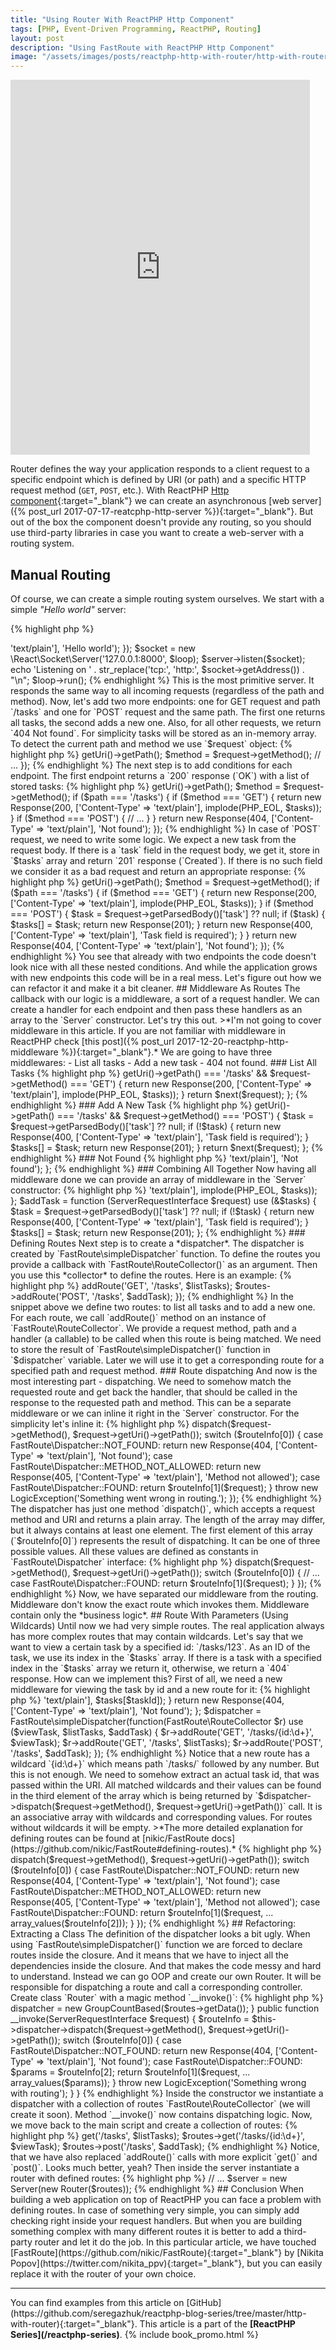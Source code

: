 ```yaml
---
title: "Using Router With ReactPHP Http Component"
tags: [PHP, Event-Driven Programming, ReactPHP, Routing]
layout: post
description: "Using FastRoute with ReactPHP Http Component"
image: "/assets/images/posts/reactphp-http-with-router/http-with-router.jpg" 
---
```


<iframe width="95%" height="600" src="https://www.youtube.com/embed/qHV0GATf2zY" frameborder="0" allow="autoplay; encrypted-media" allowfullscreen></iframe>

Router defines the way your application responds to a client request to a specific endpoint which is defined by  URI (or path) and a specific HTTP request method (`GET`, `POST`, etc.). With ReactPHP [Http component](http://reactphp.org/http/){:target="_blank"} we can create an asynchronous [web server]({% post_url 2017-07-17-reatcphp-http-server %}){:target="_blank"}. But out of the box the component doesn't provide any routing, so you should use third-party libraries in case you want to create a web-server with a routing system. 

## Manual Routing
Of course, we can create a simple routing system ourselves. We start with a simple *"Hello world"* server:

{% highlight php %}
<?php

use React\Http\Server;
use React\Http\Response;
use React\EventLoop\Factory;
use Psr\Http\Message\ServerRequestInterface;

$loop = Factory::create();

$server = new Server(function (ServerRequestInterface $request) {
    return new Response(200, ['Content-Type' => 'text/plain'],  'Hello world');
});

$socket = new \React\Socket\Server('127.0.0.1:8000', $loop);
$server->listen($socket);

echo 'Listening on ' . str_replace('tcp:', 'http:', $socket->getAddress()) . "\n";

$loop->run();
{% endhighlight %}

This is the most primitive server. It responds the same way to all incoming requests (regardless of the path and method). Now, let's add two more endpoints: one for GET request and path `/tasks` and one for `POST` request and the same path. The first one returns all tasks, the second adds a new one. Also, for all other requests, we return `404 Not found`. For simplicity tasks will be stored as an in-memory array. To detect the current path and method we use `$request` object:

{% highlight php %}
<?php

$tasks = [];

$server = new Server(function (ServerRequestInterface $request) use (&$tasks) {
    $path = $request->getUri()->getPath();
    $method = $request->getMethod();
    
    // ...
});
{% endhighlight %}

The next step is to add conditions for each endpoint. The first endpoint returns a `200` response (`OK`) with a list of stored tasks:

{% highlight php %}
<?php

$tasks = [];

$server = new Server(function (ServerRequestInterface $request) use (&$tasks) {
    $path = $request->getUri()->getPath();
    $method = $request->getMethod();

    if ($path === '/tasks') {
        if ($method === 'GET') {
            return new Response(200, ['Content-Type' => 'text/plain'],  implode(PHP_EOL, $tasks));
        }

        if ($method === 'POST') {
            // ...
        }
    }

    return new Response(404, ['Content-Type' => 'text/plain'],  'Not found');
});
{% endhighlight %}

In case of `POST` request, we need to write some logic. We expect a new task from the request body. If there is a `task` field in the request body, we get it, store in `$tasks` array and return `201` response (`Created`). If there is no such field we consider it as a bad request and return an appropriate response:

{% highlight php %}
<?php

$tasks = [];

$server = new Server(function (ServerRequestInterface $request) use (&$tasks) {
    $path = $request->getUri()->getPath();
    $method = $request->getMethod();

    if ($path === '/tasks') {
        if ($method === 'GET') {
            return new Response(200, ['Content-Type' => 'text/plain'],  implode(PHP_EOL, $tasks));
        }

        if ($method === 'POST') {
            $task = $request->getParsedBody()['task'] ?? null;
            if ($task) {
                $tasks[] = $task;
                return new Response(201);
            }

            return new Response(400, ['Content-Type' => 'text/plain'], 'Task field is required');
        }
    }

    return new Response(404, ['Content-Type' => 'text/plain'],  'Not found');
});
{% endhighlight %}

You see that already with two endpoints the code doesn't look nice with all these nested conditions. And while the application grows with new endpoints this code will be in a real mess. Let's figure out how we can refactor it and make it a bit cleaner.

## Middleware As Routes

The callback with our logic is a middleware, a sort of a request handler. We can create a handler for each endpoint and then pass these handlers as an array to the `Server` constructor. Let's try this out. 

>*I'm not going to cover middleware in this article. If you are not familiar with middleware in ReactPHP check [this post]({% post_url 2017-12-20-reactphp-http-middleware %}){:target="_blank"}.*

We are going to have three middlewares:
- List all tasks
- Add a new task
- 404 not found.

### List All Tasks

{% highlight php %}
<?php

$listTasks = function (ServerRequestInterface $request, callable $next) use (&$tasks) {
    if ($request->getUri()->getPath() === '/tasks' && $request->getMethod() === 'GET') {
        return new Response(200, ['Content-Type' => 'text/plain'], implode(PHP_EOL, $tasks));
    }
    
    return $next($request);
};
{% endhighlight %}

### Add A New Task

{% highlight php %}
<?php

$addTask = function (ServerRequestInterface $request, callable $next) use (&$tasks) {
    if ($request->getUri()->getPath() === '/tasks' && $request->getMethod() === 'POST') {
        $task = $request->getParsedBody()['task'] ?? null;
        if (!$task) {
            return new Response(400, ['Content-Type' => 'text/plain'], 'Task field is required');
        }

        $tasks[] = $task;
        return new Response(201);
    }

    return $next($request);
};
{% endhighlight %}


### Not Found

{% highlight php %}
<?php

$notFound = function () {
    return new Response(404, ['Content-Type' => 'text/plain'],  'Not found');
};
{% endhighlight %}

### Combining All Together

Now having all middleware done we can provide an array of middleware in the `Server` constructor:

{% highlight php %}
<?php

$server = new Server([
    $listTasks,
    $addTask,
    $notFound
]);
{% endhighlight %}

This may look cleaner than *all code in one callback*, but now all middleware have these *path and method checks*. It actually doesn't look like routing: just several requests handlers. It is not clear what route - goes where. We have to look through all these handlers to collect a complete picture of the routes.

## Using FastRoute

Now, you have seen that we need a router to remove this mess with path and method checks. For this purpose, I have chosen [FastRoute](https://github.com/nikic/FastRoute){:target="_blank"} by [Nikita Popov](https://twitter.com/nikita_ppv){:target="_blank"}.

Install the router via composer:

{% highlight bash %}
composer require nikic/fast-route
{% endhighlight %}

### Clearing Middleware

The main idea of using a third-party router is to take these *URI and method checkings* out of middleware and move them to the router. This will clean our middleware from conditionals. Also, we can remove `callable $next`:

{% highlight php %}
<?php

$listTasks = function () use (&$tasks) {
    return new Response(200, ['Content-Type' => 'text/plain'],  implode(PHP_EOL, $tasks));
};

$addTask = function (ServerRequestInterface $request) use (&$tasks) {
    $task = $request->getParsedBody()['task'] ?? null;
    if (!$task) {
        return new Response(400, ['Content-Type' => 'text/plain'], 'Task field is required');        
    }

    $tasks[] = $task;
    return new Response(201);
};
{% endhighlight %}


### Defining Routes

Next step is to create a *dispatcher*. The dispatcher is created by `FastRoute\simpleDispatcher` function. To define the routes you provide a callback with `FastRoute\RouteCollector()` as an argument. Then you use this *collector* to define the routes. Here is an example:

{% highlight php %}
<?php

$dispatcher = FastRoute\simpleDispatcher(function(FastRoute\RouteCollector $routes) use ($listTasks, $addTask) {
    $routes->addRoute('GET', '/tasks', $listTasks);
    $routes->addRoute('POST', '/tasks', $addTask);
});
{% endhighlight %}

In the snippet above we define two routes: to list all tasks and to add a new one. For each route, we call `addRoute()` method on an instance of `FastRoute\RouteCollector`. We provide a request method, path and a handler (a callable) to be called when this route is being matched. We need to store the result of `FastRoute\simpleDispatcher()` function in `$dispatcher` variable. Later we will use it to get a corresponding route for a specified path and request method.

### Route dispatching
And now is the most interesting part - dispatching. We need to somehow match the requested route and get back the handler, that should be called in the response to the requested path and method. This can be a separate middleware or we can inline it right in the `Server` constructor. For the simplicity let's inline it:

{% highlight php %}
<?php

$server = new Server(function (ServerRequestInterface $request) use ($dispatcher) {
    $routeInfo = $dispatcher->dispatch($request->getMethod(), $request->getUri()->getPath());

    switch ($routeInfo[0]) {
        case FastRoute\Dispatcher::NOT_FOUND:
            return new Response(404, ['Content-Type' => 'text/plain'],  'Not found');
        case FastRoute\Dispatcher::METHOD_NOT_ALLOWED:
            return new Response(405, ['Content-Type' => 'text/plain'], 'Method not allowed');              
        case FastRoute\Dispatcher::FOUND:
            return $routeInfo[1]($request);
    }

    throw new LogicException('Something went wrong in routing.');
});

{% endhighlight %}

The dispatcher has just one method `dispatch()`, which accepts a request method and URI and returns a plain array. The length of the array may differ, but it always contains at least one element. The first element of this array (`$routeInfo[0]`) represents the result of dispatching. It can be one of three possible values. All these values are defined as constants in `FastRoute\Dispatcher` interface:

{% highlight php %}
<?php

namespace FastRoute;

interface Dispatcher
{
    const NOT_FOUND = 0;
    const FOUND = 1;
    const METHOD_NOT_ALLOWED = 2;

    // ...
}
{% endhighlight %}

So, we dispatch the route and start checking the result. In case of `FastRoute\Dispatcher::NOT_FOUND` we return a `404` response. In case of `FastRoute\Dispatcher::METHOD_NOT_ALLOWED` we return `405` response. And when we have `FastRoute\Dispatcher::FOUND` `$routeInfo` array contains the second element (`$routeInfo[1]`). This is the handler which was previously defined for this route. In our case this handler is a middleware, so can execute it with an instance of the `ServerRequestInterface` and return the result of this execution:

{% highlight php %}
<?php

$server = new Server(function (ServerRequestInterface $request) use ($dispatcher) {
    $routeInfo = $dispatcher->dispatch($request->getMethod(), $request->getUri()->getPath());

    switch ($routeInfo[0]) {
        // ...
        case FastRoute\Dispatcher::FOUND:
            return $routeInfo[1]($request);
    }
});

{% endhighlight %}

Now, we have separated our middleware from the routing. Middleware don't know the exact route which invokes them. Middleware contain only the *business logic*.

## Route With Parameters (Using Wildcards)

Until now we had very simple routes. The real application always has more complex routes that may contain wildcards. Let's say that we want to view a certain task by a specified id: `/tasks/123`. As an ID of the task, we use its index in the `$tasks` array. If there is a task with a specified index in the `$tasks` array we return it, otherwise, we return a `404` response. How can we implement this? 

First of all, we need a new middleware for viewing the task by id and a new route for it:

{% highlight php %}
<?php

$viewTask = function(ServerRequestInterface $request, $taskId) use (&$tasks) {
    if (isset($tasks[$taskId])) {
        return new Response(200, ['Content-Type' => 'text/plain'], $tasks[$taskId]);
    }

    return new Response(404, ['Content-Type' => 'text/plain'],  'Not found');
};


$dispatcher = FastRoute\simpleDispatcher(function(FastRoute\RouteCollector $r) use ($viewTask, $listTasks, $addTask) {
    $r->addRoute('GET', '/tasks/{id:\d+}', $viewTask);
    $r->addRoute('GET', '/tasks', $listTasks);
    $r->addRoute('POST', '/tasks', $addTask);
});
{% endhighlight %}

Notice that a new route has a wildcard `{id:\d+}` which means path `/tasks/` followed by any number. But this is not enough. We need to somehow extract an actual task id, that was passed within the URI. All matched wildcards and their values can be found in the third element of the array which is being returned by `$dispatcher->dispatch($request->getMethod(), $request->getUri()->getPath())` call. It is an associative array with wildcards and corresponding values. For routes without wildcards it will be empty. 

>*The more detailed explanation for defining routes can be found at [nikic/FastRoute docs](https://github.com/nikic/FastRoute#defining-routes).*

{% highlight php %}
<?php

$server = new Server(function (ServerRequestInterface $request) use ($dispatcher) {
    $routeInfo = $dispatcher->dispatch($request->getMethod(), $request->getUri()->getPath());

    switch ($routeInfo[0]) {
        case FastRoute\Dispatcher::NOT_FOUND:
            return new Response(404, ['Content-Type' => 'text/plain'],  'Not found');
        case FastRoute\Dispatcher::METHOD_NOT_ALLOWED:
            return new Response(405, ['Content-Type' => 'text/plain'], 'Method not allowed');               
        case FastRoute\Dispatcher::FOUND:
            return $routeInfo[1]($request, ... array_values($routeInfo[2]));
    }
});
{% endhighlight %}

## Refactoring: Extracting a Class

The definition of the dispatcher looks a bit ugly. When using `FastRoute\simpleDispatcher()` function we are forced to declare routes inside the closure. And it means that we have to inject all the dependencies inside the closure. And that makes the code messy and hard to understand. Instead we can go OOP and create our own Router. It will be responsible for dispatching a route and call a corresponding controller. Create class `Router` with a magic method `__invoke()`:

{% highlight php %}
<?php

use FastRoute\Dispatcher\GroupCountBased;
use FastRoute\RouteCollector;
use Psr\Http\Message\ServerRequestInterface;
use React\Http\Response;

final class Router
{
    private $dispatcher;

    public function __construct(RouteCollector $routes)
    {
        $this->dispatcher = new GroupCountBased($routes->getData());
    }

    public function __invoke(ServerRequestInterface $request)
    {
        $routeInfo = $this->dispatcher->dispatch($request->getMethod(), $request->getUri()->getPath());

        switch ($routeInfo[0]) {
            case FastRoute\Dispatcher::NOT_FOUND:
                return new Response(404, ['Content-Type' => 'text/plain'], 'Not found');
            case FastRoute\Dispatcher::FOUND:
                $params = $routeInfo[2];
                return $routeInfo[1]($request, ... array_values($params));
        }

        throw new LogicException('Something wrong with routing');
    }
}
{% endhighlight %}

Inside the constructor we instantiate a dispatcher with a collection of routes `FastRoute\RouteCollector` (we will create it soon). Method `__invoke()` now contains dispatching logic. Now, we move back to the main script and create a collection of routes:

{% highlight php %}
<?php

// ...

use FastRoute\DataGenerator\GroupCountBased;
use FastRoute\RouteCollector;
use FastRoute\RouteParser\Std;

// ...

$routes = new RouteCollector(new Std(), new GroupCountBased());
{% endhighlight %}

We are not going to dive into details here. `RouteCollector` requires a parser for routes and a data generator. And we provide these objects for it (`FastRoute\RouteParser\Std` and `FastRoute\DataGenerator\GroupCountBase`). Actually, this happens inside `FastRoute\simpleDispatcher()` function under the hood.

Now, we can define our routes without any callbacks in a declarative way:

{% highlight php %}
<?php

// ...

$routes = new RouteCollector(new Std(), new GroupCountBased());
$routes->get('/tasks', $listTasks);
$routes->get('/tasks/{id:\d+}', $viewTask);
$routes->post('/tasks', $addTask);
{% endhighlight %}

Notice, that we have also replaced `addRoute()` calls with more explicit `get()` and `post()`. Looks much better, yeah? Then inside the server instantiate a router with defined routes:

{% highlight php %}

// ...
$server = new Server(new Router($routes));
{% endhighlight %}

## Conclusion
When building a web application on top of ReactPHP you can face a problem with defining routes. In case of something very simple, you can simply add checking right inside your request handlers. But when you are building something complex with many different routes it is better to add a third-party router and let it do the job. In this particular article, we have touched [FastRoute](https://github.com/nikic/FastRoute){:target="_blank"} by [Nikita Popov](https://twitter.com/nikita_ppv){:target="_blank"}, but you can easily replace it with the router of your own choice.

<hr>

You can find examples from this article on [GitHub](https://github.com/seregazhuk/reactphp-blog-series/tree/master/http-with-router){:target="_blank"}.

This article is a part of the <strong>[ReactPHP Series](/reactphp-series)</strong>.

{% include book_promo.html %}

